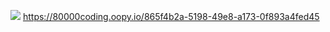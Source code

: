 <a href="버튼을 눌렀을 때 이동할 링크" target="_blank"><img src="https://img.shields.io/badge/#F05138?style=뱃지모양&logo=로고&logoColor=#F05138"/></a>
https://80000coding.oopy.io/865f4b2a-5198-49e8-a173-0f893a4fed45
